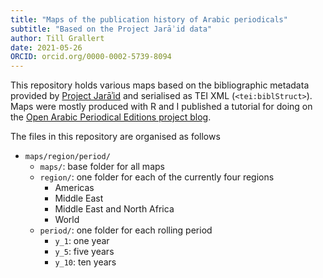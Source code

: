 ```yaml
---
title: "Maps of the publication history of Arabic periodicals"
subtitle: "Based on the Project Jarāʾid data"
author: Till Grallert
date: 2021-05-26
ORCID: orcid.org/0000-0002-5739-8094
---
```


This repository holds various maps based on the bibliographic metadata provided by [Project Jarāʾid](https://github.com/projectjaraid/jaraid_source) and serialised as TEI XML (`<tei:biblStruct>`). Maps were mostly produced with R and I published a tutorial for doing on the [Open Arabic Periodical Editions project blog](https://openarabicpe.github.io/2021-04-29-mapping-with-r/).

The files in this repository are organised as follows

- `maps/region/period/`
    + `maps/`: base folder for all maps
    + `region/`: one folder for each of the currently four regions
        * Americas
        * Middle East
        * Middle East and North Africa
        * World
    * `period/`: one folder for each rolling period
        - `y_1`: one year
        - `y_5`: five years
        - `y_10`: ten years
